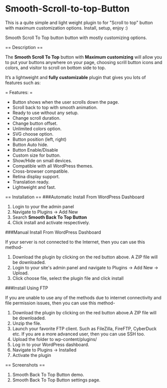 # Smooth-Scroll-to-top-Button
This is a quite simple and light weight plugin to for "Scroll to top" button with maximum customization options. Install, setup, enjoy :)

Smooth Scroll To Top button button with mostly customizing options.

== Description ==

The **Smooth Scroll To Top** button with **Maximum customizing** will allow you to put your buttons anywhere on your page, choosing scrill button icons and colors, and visitor to scroll on bottom side to top.

It’s a lightweight and **fully customizable** plugin that gives you lots of features such as:

= Features: =
* Button shows when the user scrolls down the page.
* Scroll back to top with smooth animation.
* Ready to use without any setup.
* Change scroll duration.
* Change button offset.
* Unlimited colors option.
* SVG choose option.
* Button position (left, right)
* Button Auto hide.
* Button Enable/Disable
* Custom size for button.
* Show/Hide on small devices.
* Compatible with all WordPress themes.
* Cross-browser compatible.
* Retina display support.
* Translation ready.
* Lightweight and fast.


== Installation ==
###Automatic Install From WordPress Dashboard

1. Login to your the admin panel
2. Navigate to Plugins -> Add New
3. Search **Smooth Back To Top Button**
4. Click install and activate respectively.

###Manual Install From WordPress Dashboard

If your server is not connected to the Internet, then you can use this method-

1. Download the plugin by clicking on the red button above. A ZIP file will be downloaded.
2. Login to your site's admin panel and navigate to Plugins -> Add New -> Upload.
3. Click choose file, select the plugin file and click install

###Install Using FTP

If you are unable to use any of the methods due to internet connectivity and file permission issues, then you can use this method-

1. Download the plugin by clicking on the red button above.A ZIP file will be downloaded.
2. Unzip the file.
3. Launch your favorite FTP client. Such as FileZilla, FireFTP, CyberDuck etc. If you are a more advanced user, then you can use SSH too.
4. Upload the folder to wp-content/plugins/
5. Log in to your WordPress dashboard.
6. Navigate to Plugins -> Installed
7. Activate the plugin


== Screenshots ==

1. Smooth Back To Top Button demo.
2. Smooth Back To Top Button settings page.
